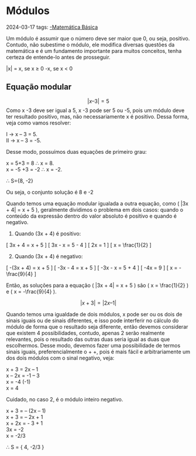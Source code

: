 # Módulos
2024-03-17
tags: [-Matemática Básica](-Matemática%20Básica.md)

Um módulo é assumir que o número deve ser maior que 0, ou seja, positivo. Contudo, não subestime o módulo, ele modifica diversas questões da matemática e é um fundamento importante para muitos conceitos, tenha certeza de entende-lo antes de prosseguir.

|x| = x, se x ≥ 0
-x, se x < 0

## Equação modular

$$|x – 3| = 5$$
Como x -3 deve ser igual a 5, x -3 pode ser 5 ou -5, pois um módulo deve ter resultado positivo, mas, não necessariamente x é positivo. Dessa forma, veja como vamos resolver:

I → x – 3 = 5.  
II → x – 3 = -5.  

Desse modo, possuímos duas equações de primeiro grau: 

x = 5+3 = 8 ∴ x = 8.  
x = -5 +3 = -2 ∴ x = -2.  

∴  S={8, -2}

Ou seja, o conjunto solução é 8 e -2

Quando temos uma equação modular igualada a outra equação, como \( |3x + 4| = x + 5 \), geralmente dividimos o problema em dois casos: quando o conteúdo da expressão dentro do valor absoluto é positivo e quando é negativo.

1. Quando \(3x + 4\) é positivo:

\[ 3x + 4 = x + 5 \]
\[ 3x - x = 5 - 4 \]
\[ 2x = 1 \]
\[ x = \frac{1}{2} \]

2. Quando \(3x + 4\) é negativo:

\[ -(3x + 4) = x + 5 \]
\[ -3x - 4 = x + 5 \]
\[ -3x - x = 5 + 4 \]
\[ -4x = 9 \]
\[ x = -\frac{9}{4} \]

Então, as soluções para a equação \( |3x + 4| = x + 5 \) são \( x = \frac{1}{2} \) e \( x = -\frac{9}{4} \).



$$|x + 3| = |2x – 1|$$

Quando temos uma igualdade de dois módulos, x pode ser ou os dois de sinais iguais ou de sinais diferentes, e isso pode interferir no cálculo do módulo de forma que o resultado seja diferente, então devemos considerar que existem 4 possibilidades, contudo, apenas 2 serão realmente relevantes, pois o resultado das outras duas seria igual as duas que escolhermos. Desse modo, devemos fazer uma possibilidade de termos sinais iguais, preferencialmente o + +, pois é mais fácil e arbitrariamente um dos dois módulos com o sinal negativo, veja:

x + 3 = 2x – 1  
x – 2x = -1 – 3  
x = -4 (-1)   
x = 4   

Cuidado, no caso 2, é o módulo inteiro negativo.

x + 3 = – (2x – 1)  
x + 3 = – 2x + 1  
x + 2x = - 3 + 1  
3x = -2  
x = -2/3  

∴ S = { 4, -2/3 }